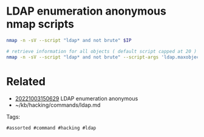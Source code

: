 # LDAP enumeration anonymous nmap scripts
```bash
nmap -n -sV --script "ldap* and not brute" $IP

# retrieve information for all objects ( default script capped at 20 )
nmap -n -sV --script "ldap* and not brute" --script-args 'ldap.maxobjects=-1' $IP | tee nmap-ldap.log
```
# Related

- [20221003150629](/zet/20221003150629/README.md) LDAP enumeration anonymous
- ~/kb/hacking/commands/ldap.md

Tags:

    #assorted #command #hacking #ldap
